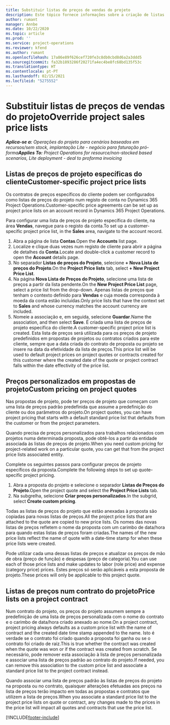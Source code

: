 ```yaml
---
title: Substituir listas de preços de vendas do projeto
description: Este tópico fornece informações sobre a criação de listas de preços de venda personalizadas.
author: rumant
manager: Annbe
ms.date: 10/22/2020
ms.topic: article
ms.prod: ''
ms.service: project-operations
ms.reviewer: kfend
ms.author: rumant
ms.openlocfilehash: 17a86e89f626cef720fe3c8db0cbd8d6a2a3ddd5
ms.sourcegitcommit: fa32b1893286f20271fa4ec4be8fc68bd135f53c
ms.translationtype: HT
ms.contentlocale: pt-PT
ms.lasthandoff: 02/15/2021
ms.locfileid: "5275552"
---
```

# <a name="override-project-sales-price-lists"></a><span data-ttu-id="dabba-103">Substituir listas de preços de vendas do projeto</span><span class="sxs-lookup"><span data-stu-id="dabba-103">Override project sales price lists</span></span>

<span data-ttu-id="dabba-104">_**Aplica-se a:** Operações do projeto para cenários baseados em recursos/sem stock, implantação Lite - negócio para faturação pró-forma_</span><span class="sxs-lookup"><span data-stu-id="dabba-104">_**Applies To:** Project Operations for resource/non-stocked based scenarios, Lite deployment - deal to proforma invoicing_</span></span>

## <a name="customer-specific-project-price-lists"></a><span data-ttu-id="dabba-105">Listas de preços de projeto específicas do cliente</span><span class="sxs-lookup"><span data-stu-id="dabba-105">Customer-specific project price lists</span></span>

<span data-ttu-id="dabba-106">Os contratos de preços específicos do cliente podem ser configurados como listas de preços do projeto num registo de conta no Dynamics 365 Project Operations.</span><span class="sxs-lookup"><span data-stu-id="dabba-106">Customer-specific price agreements can be set up as project price lists on an account record in Dynamics 365 Project Operations.</span></span>

<span data-ttu-id="dabba-107">Para configurar uma lista de preços de projeto específica do cliente, na área **Vendas**, navegue para o registo da conta.</span><span class="sxs-lookup"><span data-stu-id="dabba-107">To set up a customer-specific project price list, in the **Sales** area, navigate to the account record.</span></span>

1. <span data-ttu-id="dabba-108">Abra a página de lista **Contas**.</span><span class="sxs-lookup"><span data-stu-id="dabba-108">Open the **Accounts** list page.</span></span>
2. <span data-ttu-id="dabba-109">Localize e clique duas vezes num registo de cliente para abrir a página de detalhes da **Conta**.</span><span class="sxs-lookup"><span data-stu-id="dabba-109">Locate and double-click a customer record to open the **Account** details page.</span></span>
3. <span data-ttu-id="dabba-110">No separador **Listas de preços do Projeto**, selecione **+ Nova Lista de preços do Projeto**.</span><span class="sxs-lookup"><span data-stu-id="dabba-110">On the **Project Price lists** tab, select **+ New Project Price List**.</span></span>
4. <span data-ttu-id="dabba-111">Na página **Nova Lista de Preços do Projeto**, selecione uma lista de preços a partir da lista pendente.</span><span class="sxs-lookup"><span data-stu-id="dabba-111">On the **New Project Price List** page, select a price list from the drop-down.</span></span> <span data-ttu-id="dabba-112">Apenas listas de preços que tenham o contexto definido para **Vendas** e cuja moeda corresponda à moeda da conta estão incluídas.</span><span class="sxs-lookup"><span data-stu-id="dabba-112">Only price lists that have the context set to **Sales** and whose currency matches the account currency are included.</span></span>
5. <span data-ttu-id="dabba-113">Nomeie a associação e, em seguida, selecione **Guardar**.</span><span class="sxs-lookup"><span data-stu-id="dabba-113">Name the association, and then select **Save**.</span></span> <span data-ttu-id="dabba-114">É criada uma lista de preços de projeto específica do cliente.</span><span class="sxs-lookup"><span data-stu-id="dabba-114">A customer-specific project price list is created.</span></span> <span data-ttu-id="dabba-115">Esta lista de preços será utilizada para os preços de projeto predefinidos em propostas de projetos ou contratos criados para este cliente, sempre que a data criada do contrato de proposta ou projeto se insere na data da efetividade da lista de preços.</span><span class="sxs-lookup"><span data-stu-id="dabba-115">This price list will be used to default project prices on project quotes or contracts created for this customer where the created date of the quote or project contract falls within the date effectivity of the price list.</span></span>

## <a name="custom-pricing-on-project-quotes"></a><span data-ttu-id="dabba-116">Preços personalizados em propostas de projeto</span><span class="sxs-lookup"><span data-stu-id="dabba-116">Custom pricing on project quotes</span></span>

<span data-ttu-id="dabba-117">Nas propostas de projeto, pode ter preços de projeto que começam com uma lista de preços padrão predefinida que assume a predefinição do cliente ou dos parâmetros do projeto.</span><span class="sxs-lookup"><span data-stu-id="dabba-117">On project quotes, you can have project pricing that starts with a default standard price list that defaults from the customer or from the project parameters.</span></span>

<span data-ttu-id="dabba-118">Quando precisa de preços personalizados para trabalhos relacionados com projetos numa determinada proposta, pode obtê-los a partir da entidade associada às listas de preços de projeto.</span><span class="sxs-lookup"><span data-stu-id="dabba-118">When you need custom pricing for project-related work on a particular quote, you can get that from the project price lists associated entity.</span></span>

<span data-ttu-id="dabba-119">Complete os seguintes passos para configurar preços de projeto específicos da proposta.</span><span class="sxs-lookup"><span data-stu-id="dabba-119">Complete the following steps to set up quote-specific project pricing.</span></span>

1. <span data-ttu-id="dabba-120">Abra a proposta do projeto e selecione o separador **Listas de Preços do Projeto**.</span><span class="sxs-lookup"><span data-stu-id="dabba-120">Open the project quote and select the **Project Price Lists** tab.</span></span>
2. <span data-ttu-id="dabba-121">Na subgrelha, selecione **Criar preços personalizados**.</span><span class="sxs-lookup"><span data-stu-id="dabba-121">In the subgrid, select **Create custom pricing**.</span></span>

<span data-ttu-id="dabba-122">Todas as listas de preços do projeto que estão anexadas à proposta são copiadas para novas listas de preços.</span><span class="sxs-lookup"><span data-stu-id="dabba-122">All the project price lists that are attached to the quote are copied to new price lists.</span></span> <span data-ttu-id="dabba-123">Os nomes das novas listas de preços refletem o nome da proposta com um carimbo de data/hora para quando estas listas de preços foram criadas.</span><span class="sxs-lookup"><span data-stu-id="dabba-123">The names of the new price lists reflect the name of quote with a date-time stamp for when these price lists were created.</span></span>

<span data-ttu-id="dabba-124">Pode utilizar cada uma dessas listas de preços e atualizar os preços de mão de obra (preço de função) e despesas (preço de categoria).</span><span class="sxs-lookup"><span data-stu-id="dabba-124">You can use each of those price lists and make updates to labor (role price) and expense (category price) prices.</span></span> <span data-ttu-id="dabba-125">Estes preços só serão aplicáveis a esta proposta de projeto.</span><span class="sxs-lookup"><span data-stu-id="dabba-125">These prices will only be applicable to this project quote.</span></span>

## <a name="price-lists-on-a-project-contract"></a><span data-ttu-id="dabba-126">Listas de preços num contrato do projeto</span><span class="sxs-lookup"><span data-stu-id="dabba-126">Price lists on a project contract</span></span>

<span data-ttu-id="dabba-127">Num contrato do projeto, os preços do projeto assumem sempre a predefinição de uma lista de preços personalizada com o nome do contrato e o carimbo de data/hora criado anexado ao nome.</span><span class="sxs-lookup"><span data-stu-id="dabba-127">On a project contract, project pricing always defaults as a custom price list with the name of contract and the created date time stamp appended to the name.</span></span> <span data-ttu-id="dabba-128">Isto é verdade se o contrato foi criado quando a proposta foi ganha ou se o contrato foi criado de raiz.</span><span class="sxs-lookup"><span data-stu-id="dabba-128">This is true whether the contract was created when the quote was won or if the contract was created from scratch.</span></span> <span data-ttu-id="dabba-129">Se necessário, pode remover esta associação à lista de preços personalizada e associar uma lista de preços padrão ao contrato do projeto.</span><span class="sxs-lookup"><span data-stu-id="dabba-129">If needed, you can remove this association to the custom price list and associate a standard price list to the project contract instead.</span></span>

<span data-ttu-id="dabba-130">Quando associar uma lista de preços padrão às listas de preços do projeto na proposta ou no contrato, quaisquer alterações efetuadas aos preços na lista de preços terão impacto em todas as propostas e contratos que utilizem a lista de preços.</span><span class="sxs-lookup"><span data-stu-id="dabba-130">When you associate a standard price list to the project price lists on quote or contract, any changes made to the prices in the price list will impact all quotes and contracts that use the price list.</span></span>


[!INCLUDE[footer-include](../includes/footer-banner.md)]